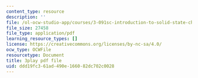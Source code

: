 ```yaml
---
content_type: resource
description: ''
file: /ol-ocw-studio-app/courses/3-091sc-introduction-to-solid-state-chemistry-fall-2010/ddd19fc361ad490e166082dc702c0028_FYJJHMLv9oM.pdf
file_size: 27458
file_type: application/pdf
learning_resource_types: []
license: https://creativecommons.org/licenses/by-nc-sa/4.0/
ocw_type: OCWFile
resourcetype: Document
title: 3play pdf file
uid: ddd19fc3-61ad-490e-1660-82dc702c0028
---
```

